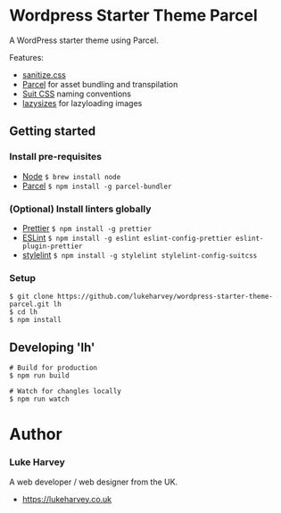 # Wordpress Starter Theme Parcel

A WordPress starter theme using Parcel.

Features:

- [sanitize.css](https://jonathantneal.github.io/sanitize.css/)
- [Parcel](https://parceljs.org/) for asset bundling and transpilation
- [Suit CSS](https://suitcss.github.io/) naming conventions
- [lazysizes](https://github.com/aFarkas/lazysizes) for lazyloading images

## Getting started

### Install pre-requisites

- [Node](https://nodejs.org/) `$ brew install node`
- [Parcel](https://parceljs.org/) `$ npm install -g parcel-bundler`

### (Optional) Install linters globally

- [Prettier](https://prettier.io/) `$ npm install -g prettier`
- [ESLint](https://eslint.org/) `$ npm install -g eslint eslint-config-prettier eslint-plugin-prettier`
- [stylelint](https://stylelint.io/) `$ npm install -g stylelint stylelint-config-suitcss`

### Setup

```
$ git clone https://github.com/lukeharvey/wordpress-starter-theme-parcel.git lh
$ cd lh
$ npm install
```

## Developing 'lh'

```
# Build for production
$ npm run build

# Watch for changles locally
$ npm run watch
```

# Author

### Luke Harvey

A web developer / web designer from the UK.

- <https://lukeharvey.co.uk>
